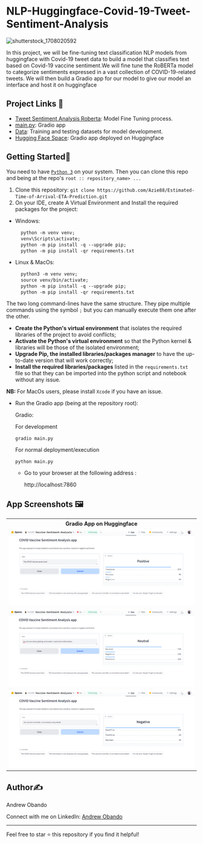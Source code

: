 # NLP-Huggingface-Covid-19-Tweet-Sentiment-Analysis

![shutterstock_1708020592](https://github.com/Azie88/NLP-Huggingface-Covid-19-Tweet-Sentiment-Analysis/assets/101363399/81aa75eb-4d7f-422f-97ee-bebaa25775a3)


In this project, we will be fine-tuning text classification NLP models from huggingface with Covid-19 tweet data to build a model that classifies text based on Covid-19 vaccine sentiment.We will fine tune the RoBERTa model to categorize sentiments expressed in a vast collection of COVID-19-related tweets. We will then build a Gradio app for our model to give our model an interface and host it on huggingface

## Project Links 📑

- [Tweet Sentiment Analysis Roberta](https://github.com/Azie88/NLP-Huggingface-Covid-19-Tweet-Sentiment-Analysis/blob/main/dev/Tweet%20Sentiment%20Analysis%20Roberta%20notebook.ipynb): Model Fine Tuning process.
- [main.py](https://github.com/Azie88/NLP-Huggingface-Covid-19-Tweet-Sentiment-Analysis/blob/main/main.py): Gradio app
- [Data](https://github.com/Azie88/NLP-Huggingface-Covid-19-Tweet-Sentiment-Analysis/tree/main/Dataset): Training and testing datasets for model development.
- [Hugging Face Space](https://huggingface.co/spaces/Azie88/Vaccine-Sentiment-Analysis): Gradio app deployed on Huggingface

## Getting Started🏁

You need to have [`Python 3`](https://www.python.org/) on your system. Then you can clone this repo and being at the repo's `root :: repository_name> ...`

1. Clone this repository: `git clone https://github.com/Azie88/Estimated-Time-of-Arrival-ETA-Prediction.git`
2. On your IDE, create A Virtual Environment and Install the required packages for the project:

- Windows:
        
        python -m venv venv; 
        venv\Scripts\activate; 
        python -m pip install -q --upgrade pip; 
        python -m pip install -qr requirements.txt  

- Linux & MacOs:
        
        python3 -m venv venv; 
        source venv/bin/activate; 
        python -m pip install -q --upgrade pip; 
        python -m pip install -qr requirements.txt  

The two long command-lines have the same structure. They pipe multiple commands using the symbol ` ; ` but you can manually execute them one after the other.

- **Create the Python's virtual environment** that isolates the required libraries of the project to avoid conflicts;
- **Activate the Python's virtual environment** so that the Python kernel & libraries will be those of the isolated environment;
- **Upgrade Pip, the installed libraries/packages manager** to have the up-to-date version that will work correctly;
- **Install the required libraries/packages** listed in the `requirements.txt` file so that they can be imported into the python script and notebook without any issue.

**NB:** For MacOs users, please install `Xcode` if you have an issue.

- Run the Gradio app (being at the repository root):

  Gradio: 
  
    For development

      gradio main.py
    
    For normal deployment/execution

      python main.py  

  - Go to your browser at the following address :
        
      http://localhost:7860

## App Screenshots 🖼️

<table>
    <tr>
        <th> Gradio App on Huggingface </th>
    </tr>
    <tr>
        <td><img src="Screenshots\Positive Sentiment.png"/></td>
    </tr>
    <tr>
        <td><img src="Screenshots\Neutral Sentiment.png"/></td>
    </tr>
    <tr>
        <td><img src="Screenshots\Negative Sentiment.png"/></td>
    </tr>
</table>


## Author✍️

Andrew Obando

Connect with me on LinkedIn: [Andrew Obando](https://www.linkedin.com/in/andrewobando/)

---

Feel free to star ⭐ this repository if you find it helpful!
